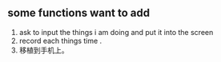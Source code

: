 ## some functions want to add

1. ask to input the things i am doing and put it into the screen 
2. record each things time .
3. 移植到手机上。